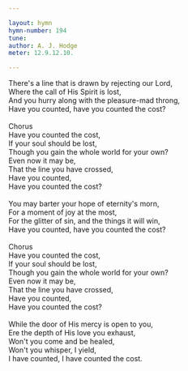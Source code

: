 ```yaml
---

layout: hymn
hymn-number: 194
tune: 
author: A. J. Hodge
meter: 12.9.12.10.

---
```

There's a line that is drawn by rejecting our Lord,<br>Where the call of His Spirit is lost,<br>And you hurry along with the pleasure-mad throng,<br>Have you counted, have you counted the cost?<br><br>Chorus<br>Have you counted the cost,<br>If your soul should be lost,<br>Though you gain the whole world for your own?<br>Even now it may be,<br>That the line you have crossed,<br>Have you counted,<br>Have you counted the cost?<br><br>You may barter your hope of eternity's morn,<br>For a moment of joy at the most,<br>For the glitter of sin, and the things it will win,<br>Have you counted, have you counted the cost?<br><br>Chorus<br>Have you counted the cost,<br>If your soul should be lost,<br>Though you gain the whole world for your own?<br>Even now it may be,<br>That the line you have crossed,<br>Have you counted,<br>Have you counted the cost?<br><br>While the door of His mercy is open to you,<br>Ere the depth of His love you exhaust,<br>Won't you come and be healed,<br>Won't you whisper, I yield,<br>I have counted, I have counted the cost.<br><br><br>
